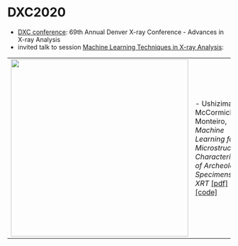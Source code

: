 # DXC2020

-	[DXC conference](http://www.dxcicdd.com/): 69th Annual Denver X-ray Conference - Advances in X-ray Analysis
-	 invited talk to session [Machine Learning Techniques in X-ray Analysis](http://www.dxcicdd.com/20/program.htm):

<table border="0">
 <tr>
    <td><img src="http://www.dxcicdd.com/20/images/virtualheader.png" width="400">
    </td>
    <td>
     <p>
      - Ushizima, Xu, McCormick, Monteiro, <i> Machine Learning for Microstructural Characterization of Archeological Specimens from XRT </i> <a href="https://github.com/dani-lbnl/DXC2020/blob/master/DXC2020dani.pdf">[pdf]</a> 
      - <a href="https://github.com/dani-lbnl/DXC2020/blob/master/">[code]</a>
      </td>
 </tr>
</table>
